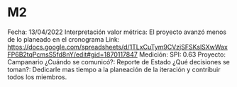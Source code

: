 # M2

Fecha: 13/04/2022
Interpretación valor métrica: El proyecto avanzó menos de lo planeado en el cronograma
Link: https://docs.google.com/spreadsheets/d/1TLxCuTym9CVzjSFSKslSXwWaxFP6B2tqPcmsS5fd8nY/edit#gid=1870117847
Medición: SPI: 0.63
Proyecto: Campanario
¿Cuándo se comunicó?: Reporte de Estado
¿Qué decisiones se toman?: Dedicarle mas tiempo a la planeación de la iteración y contribuir todos los miembros.